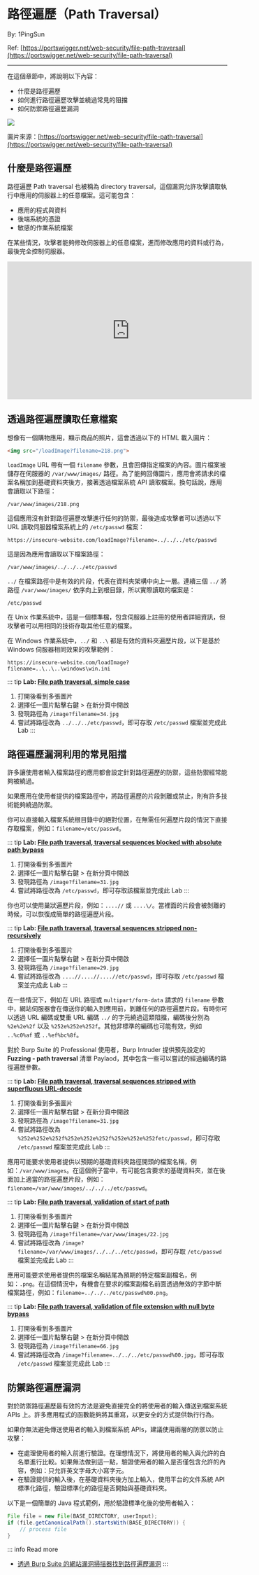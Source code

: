 # 路徑遍歷（Path Traversal）

By: 1PingSun

Ref: [https://portswigger.net/web-security/file-path-traversal](https://portswigger.net/web-security/file-path-traversal)

---

在這個章節中，將說明以下內容：

* 什麼是路徑遍歷
* 如何進行路徑遍歷攻擊並繞過常見的阻擋
* 如何防禦路徑遍歷漏洞

![](src/image3.png)

圖片來源：[https://portswigger.net/web-security/file-path-traversal](https://portswigger.net/web-security/file-path-traversal)

## 什麼是路徑遍歷

路徑遍歷 Path traversal 也被稱為 directory traversal，這個漏洞允許攻擊讀取執行中應用的伺服器上的任意檔案。這可能包含：

* 應用的程式與資料
* 後端系統的憑證
* 敏感的作業系統檔案

在某些情況，攻擊者能夠修改伺服器上的任意檔案，進而修改應用的資料或行為，最後完全控制伺服器。

<iframe width="560" height="315" src="https://www.youtube.com/embed/NQwUDLMOrHo?si=p4UnKX7sEKNKIPWB" title="YouTube video player" frameborder="0" allow="accelerometer; autoplay; clipboard-write; encrypted-media; gyroscope; picture-in-picture; web-share" referrerpolicy="strict-origin-when-cross-origin" allowfullscreen></iframe>

## 透過路徑遍歷讀取任意檔案

想像有一個購物應用，顯示商品的照片，這會透過以下的 HTML 載入圖片：

```html
<img src="/loadImage?filename=218.png">
```

`loadImage` URL 帶有一個 `filename` 參數，且會回傳指定檔案的內容。圖片檔案被儲存在伺服器的 `/var/www/images/` 路徑。為了能夠回傳圖片，應用會將請求的檔案名稱加到基礎資料夾後方，接著透過檔案系統 API 讀取檔案。換句話說，應用會讀取以下路徑：

```raw
/var/www/images/218.png
```

這個應用沒有針對路徑遍歷攻擊進行任何的防禦，最後造成攻擊者可以透過以下 URL 讀取伺服器檔案系統上的 `/etc/passwd` 檔案：

```raw
https://insecure-website.com/loadImage?filename=../../../etc/passwd
```

這是因為應用會讀取以下檔案路徑：

```raw
/var/www/images/../../../etc/passwd
```

`../` 在檔案路徑中是有效的片段，代表在資料夾架構中向上一層。連續三個 `../` 將路徑 `/var/www/images/` 依序向上到根目錄，所以實際讀取的檔案是：

```raw
/etc/passwd
```

在 Unix 作業系統中，這是一個標準檔，包含伺服器上註冊的使用者詳細資訊，但攻擊者可以用相同的技術存取其他任意的檔案。

在 Windows 作業系統中，`../` 和 `..\` 都是有效的資料夾遍歷片段，以下是基於 Windows 伺服器相同效果的攻擊範例：

```raw
https://insecure-website.com/loadImage?filename=..\..\..\windows\win.ini
```

::: tip **Lab: [File path traversal, simple case](https://portswigger.net/web-security/file-path-traversal/lab-simple)**
1. 打開後看到多張圖片
2. 選擇任一圖片點擊右鍵 > 在新分頁中開啟
3. 發現路徑為 `/image?filename=34.jpg`
4. 嘗試將路徑改為 `../../../etc/passwd`，即可存取 `/etc/passwd` 檔案並完成此 Lab
:::

## 路徑遍歷漏洞利用的常見阻擋

許多讓使用者輸入檔案路徑的應用都會設定針對路徑遍歷的防禦，這些防禦經常能夠被繞過。

如果應用在使用者提供的檔案路徑中，將路徑遍歷的片段剝離或禁止，則有許多技術能夠繞過防禦。

你可以直接輸入檔案系統根目錄中的絕對位置，在無需任何遍歷片段的情況下直接存取檔案，例如：`filename=/etc/passwd`。

::: tip **Lab: [File path traversal, traversal sequences blocked with absolute path bypass](https://portswigger.net/web-security/file-path-traversal/lab-absolute-path-bypass)**
1. 打開後看到多張圖片
2. 選擇任一圖片點擊右鍵 > 在新分頁中開啟
3. 發現路徑為 `/image?filename=31.jpg`
4. 嘗試將路徑改為 `/etc/passwd`，即可存取該檔案並完成此 Lab
:::

你也可以使用巢狀遍歷片段，例如：`....//` 或 `....\/`。當裡面的片段會被剝離的時候，可以恢復成簡單的路徑遍歷片段。

::: tip **Lab: [File path traversal, traversal sequences stripped non-recursively](https://portswigger.net/web-security/file-path-traversal/lab-sequences-stripped-non-recursively)**
1. 打開後看到多張圖片
2. 選擇任一圖片點擊右鍵 > 在新分頁中開啟
3. 發現路徑為 `/image?filename=29.jpg`
4. 嘗試將路徑改為 `....//....//....//etc/passwd`，即可存取 `/etc/passwd` 檔案並完成此 Lab
:::

在一些情況下，例如在 URL 路徑或 `multipart/form-data` 請求的 `filename` 參數中，網站伺服器會在傳送你的輸入到應用前，剝離任何的路徑遍歷片段。有時你可以透過 URL 編碼或雙重 URL 編碼 `../` 的字元繞過這類阻擋，編碼後分別為 `%2e%2e%2f` 以及 `%252e%252e%252f`。其他非標準的編碼也可能有效，例如 `..%c0%af` 或 `..%ef%bc%8f`。

對於 Burp Suite 的 Professional 使用者，Burp Intruder 提供預先設定的 **Fuzzing - path traversal** 清單 Paylaod，其中包含一些可以嘗試的經過編碼的路徑遍歷參數。

::: tip **Lab: [File path traversal, traversal sequences stripped with superfluous URL-decode](https://portswigger.net/web-security/file-path-traversal/lab-superfluous-url-decode)**
1. 打開後看到多張圖片
2. 選擇任一圖片點擊右鍵 > 在新分頁中開啟
3. 發現路徑為 `/image?filename=31.jpg`
4. 嘗試將路徑改為 `%252e%252e%252f%252e%252e%252f%252e%252e%252fetc/passwd`，即可存取 `/etc/passwd` 檔案並完成此 Lab
:::

應用可能要求使用者提供以預期的基礎資料夾路徑開頭的檔案名稱，例如：`/var/www/images`。在這個例子當中，有可能包含要求的基礎資料夾，並在後面加上適當的路徑遍歷片段，例如：`filename=/var/www/images/../../../etc/passwd`。

::: tip **Lab: [File path traversal, validation of start of path](https://portswigger.net/web-security/file-path-traversal/lab-validate-start-of-path)**
1. 打開後看到多張圖片
2. 選擇任一圖片點擊右鍵 > 在新分頁中開啟
3. 發現路徑為 `/image?filename=/var/www/images/22.jpg`
4. 嘗試將路徑改為 `/image?filename=/var/www/images/../../../etc/passwd`，即可存取 `/etc/passwd` 檔案並完成此 Lab
:::

應用可能要求使用者提供的檔案名稱結尾為預期的特定檔案副檔名，例如：`.png`。在這個情況中，有機會在要求的檔案副檔名前面透過無效的字節中斷檔案路徑，例如：`filename=../../../etc/passwd%00.png`。

::: tip **Lab: [File path traversal, validation of file extension with null byte bypass](https://portswigger.net/web-security/file-path-traversal/lab-validate-file-extension-null-byte-bypass)**
1. 打開後看到多張圖片
2. 選擇任一圖片點擊右鍵 > 在新分頁中開啟
3. 發現路徑為 `/image?filename=66.jpg`
4. 嘗試將路徑改為 `/image?filename=../../../etc/passwd%00.jpg`，即可存取 `/etc/passwd` 檔案並完成此 Lab
:::

## 防禦路徑遍歷漏洞

對於防禦路徑遍歷最有效的方法是避免直接完全的將使用者的輸入傳送到檔案系統 APIs 上。許多應用程式的函數能夠將其重寫，以更安全的方式提供執行行為。

如果你無法避免傳送使用者的輸入到檔案系統 APIs，建議使用兩層的防禦以防止攻擊：

* 在處理使用者的輸入前進行驗證。在理想情況下，將使用者的輸入與允許的白名單進行比較。如果無法做到這一點，驗證使用者的輸入是否僅包含允許的內容，例如：只允許英文字母大小寫字元。
* 在驗證提供的輸入後，在基礎資料夾後方加上輸入，使用平台的文件系統 API 標準化路徑，驗證標準化的路徑是否開始與基礎資料夾。

以下是一個簡單的 Java 程式範例，用於驗證標準化後的使用者輸入：

```java
File file = new File(BASE_DIRECTORY, userInput);
if (file.getCanonicalPath().startsWith(BASE_DIRECTORY)) {
    // process file
}
```

::: info Read more

* [透過 Burp Suite 的網站漏洞掃描器找到路徑遍歷漏洞](https://portswigger.net/burp/vulnerability-scanner)
:::
